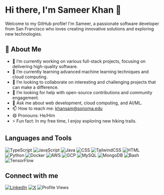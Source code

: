 <!--
**sameerkhansf/sameerkhansf** is a ✨ _special_ ✨ repository because its `README.md` (this file) appears on your GitHub profile.

Here are some ideas to get you started:

- 🔭 I’m currently working on ...
- 🌱 I’m currently learning ...
- 👯 I’m looking to collaborate on ...
- 🤔 I’m looking for help with ...
- 💬 Ask me about ...
- 📫 How to reach me: ...
- 😄 Pronouns: ...
- ⚡ Fun fact: ...
-->
# Hi there, I'm Sameer Khan 👋

Welcome to my GitHub profile! I'm Sameer, a passionate software developer from San Francisco who loves creating innovative solutions and exploring new technologies.

## 🚀 About Me

- 🔭 I’m currently working on various full-stack projects, focusing on delivering high-quality software.
- 🌱 I’m currently learning advanced machine learning techniques and cloud computing.
- 👯 I’m looking to collaborate on interesting and challenging projects that can make a difference.
- 🤔 I’m looking for help with open-source contributions and community engagement.
- 💬 Ask me about web development, cloud computing, and AI/ML.
- 📫 How to reach me: [khansam@sonoma.edu](mailto:khansam@sonoma.edu)
- 😄 Pronouns: He/Him
- ⚡ Fun fact: In my free time, I enjoy exploring new hiking trails.
  
## Languages and Tools
![TypeScript](https://img.shields.io/badge/-TypeScript-007ACC?style=plastic&logo=typescript&logoColor=white)
![JavaScript](https://img.shields.io/badge/-JavaScript-F7DF1E?style=plastic&logo=javascript&logoColor=black)
![Java](https://img.shields.io/badge/-Java-007396?style=plastic&logo=java&logoColor=white)
![CSS](https://img.shields.io/badge/-CSS-1572B6?style=plastic&logo=css3&logoColor=white)
![TailwindCSS](https://img.shields.io/badge/tailwindcss-0F172A?style=plastic&logo=tailwindcss&logoColor=white)
![HTML](https://img.shields.io/badge/-HTML-E34F26?style=plastic&logo=html5&logoColor=white)
![Python](https://img.shields.io/badge/-Python-3776AB?style=plastic&logo=python&logoColor=white)
![Docker](https://img.shields.io/badge/-Docker-2496ED?style=plastic&logo=docker&logoColor=white)
![AWS](https://img.shields.io/badge/-AWS-232F3E?style=plastic&logo=amazon-aws&logoColor=white)
![GCP](https://img.shields.io/badge/Google%20Cloud-4285F4?style=plastic&logo=Google%20Cloud&logoColor=white)
![MySQL](https://img.shields.io/badge/-MySQL-4479A1?style=plastic&logo=mysql&logoColor=white)
![MongoDB](https://img.shields.io/badge/-MongoDB-47A248?style=plastic&logo=mongodb&logoColor=white)
![Bash](https://img.shields.io/badge/-Bash-4EAA25?style=plastic&logo=gnu-bash&logoColor=white)
![TensorFlow](https://img.shields.io/badge/-TensorFlow-FF6F00?style=plastic&logo=tensorflow&logoColor=white)

<!--
## 🛠 Technologies & Tools

- **Languages:** JavaScript, Python, Java, C++
- **Frontend:** React, Vue.js, HTML, CSS
- **Backend:** Node.js, Express, Django, Flask
- **Databases:** MySQL, PostgreSQL, MongoDB
- **DevOps:** Docker, Kubernetes, GitHub Actions, Jenkins
- **Cloud:** AWS, Azure, Google Cloud
-->
<!--
## 📈 GitHub Stats

![Sameer's GitHub Stats](https://github-readme-stats.vercel.app/api?username=sameerkhansf&show_icons=true&theme=radical)
-->
## Connect with me
<!--
[![LinkedIn](https://img.shields.io/badge/-LinkedIn-0077B5?style=plastic&logo=linkedin&logoColor=white)](https://www.linkedin.com/in/sameerkhansf)
[![X](https://img.shields.io/twitter/follow/sameerkhan_sf
)](https://x.com/sameerkhan_sf?s=21)
![Profile Views](https://komarev.com/ghpvc/?username=sameerkhansf&label=Profile%20views&color=0e75b6&style=flat)
-->
[![LinkedIn](https://img.shields.io/badge/-LinkedIn-0077B5?style=plastic&logo=linkedin&logoColor=white)](https://www.linkedin.com/in/sameerkhansf)
[![X](https://img.shields.io/twitter/follow/sameerkhan_sf?style=plastic&logo=twitter&logoColor=white)](https://x.com/sameerkhan_sf?s=21)
![Profile Views](https://komarev.com/ghpvc/?username=sameerkhansf&label=Profile%20views&color=0e75b6&style=plastic)



